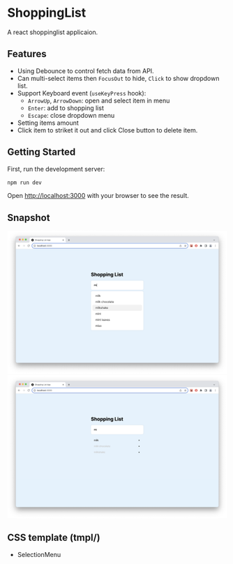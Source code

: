 # ShoppingList

A react shoppinglist applicaion.

## Features

- Using Debounce to control fetch data from API.
- Can multi-select items then `FocusOut` to hide, `Click` to show dropdown list.
- Support Keyboard event (`useKeyPress` hook):
  - `ArrowUp`, `ArrowDown`: open and select item in menu
  - `Enter`: add to shopping list
  - `Escape`: close dropdown menu
- Setting items amount
- Click item to striket it out and click Close button to delete item.

## Getting Started

First, run the development server:

```bash
npm run dev
```

Open [http://localhost:3000](http://localhost:3000) with your browser to see the result.

## Snapshot

![dropdown-list.png](./01.png)
![shoppinglist.png](./02.png)

## CSS template (tmpl/)

- SelectionMenu
